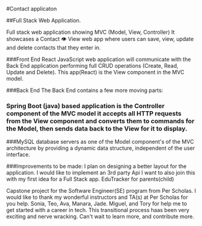#Contact applicaton

##Full Stack Web Application.

Full stack web application showing MVC (Model, View, Controller) It showcases a Contact 👁 View web app where users can save, view, update and delete contacts that they enter in.

###Front End
React JavaScript web application will communicate with the Back End application performing full CRUD operations (Create, Read, Update and Delete). This app(React) is the View component in the MVC model.

###Back End
The Back End contains a few more moving parts:

### Spring Boot (java)  based application is the Controller component of the MVC model it accepts all HTTP requests from the View component and converts them to commands for the Model, then sends data back to the View for it to display.

###MySQL database servers as one of the  Model component's of the MVC architecture by providing a dynamic data structure, independent of the user interface.

###Improvements to be made: 
I plan on designing a better layout for the application. 
I would like to implement an 3rd party Api
I want to also join this with my first idea for a Full Stack app. EduTracker for parents(child)


Capstone project for the Software Engineer(SE) program from Per Scholas.
I would like to thank my wonderful instructors and TA(s) at Per Scholas for you help.  Sonia, Teo, Ava, Manara, Jade. Miguel, and Tory for help me to get started with a career in tech.  This transitional process haas been very exciting and nerve wracking. Can't wait to learn more, and contribute more. 
